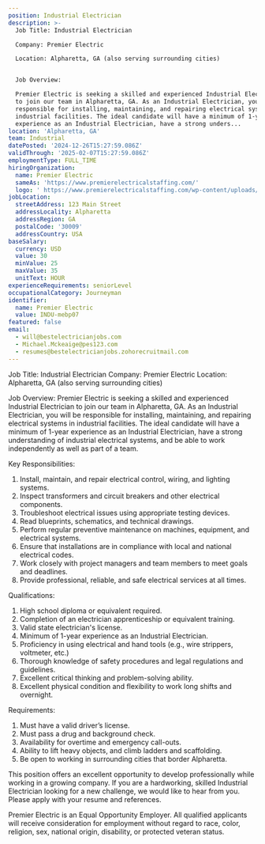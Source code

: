 ```yaml
---
position: Industrial Electrician
description: >-
  Job Title: Industrial Electrician

  Company: Premier Electric

  Location: Alpharetta, GA (also serving surrounding cities)


  Job Overview:

  Premier Electric is seeking a skilled and experienced Industrial Electrician
  to join our team in Alpharetta, GA. As an Industrial Electrician, you will be
  responsible for installing, maintaining, and repairing electrical systems in
  industrial facilities. The ideal candidate will have a minimum of 1-year
  experience as an Industrial Electrician, have a strong unders...
location: 'Alpharetta, GA'
team: Industrial
datePosted: '2024-12-26T15:27:59.086Z'
validThrough: '2025-02-07T15:27:59.086Z'
employmentType: FULL_TIME
hiringOrganization:
  name: Premier Electric
  sameAs: 'https://www.premierelectricalstaffing.com/'
  logo: ' https://www.premierelectricalstaffing.com/wp-content/uploads/2020/05/Premier-Electrical-Staffing-logo.png'
jobLocation:
  streetAddress: 123 Main Street
  addressLocality: Alpharetta
  addressRegion: GA
  postalCode: '30009'
  addressCountry: USA
baseSalary:
  currency: USD
  value: 30
  minValue: 25
  maxValue: 35
  unitText: HOUR
experienceRequirements: seniorLevel
occupationalCategory: Journeyman
identifier:
  name: Premier Electric
  value: INDU-mebp07
featured: false
email:
  - will@bestelectricianjobs.com
  - Michael.Mckeaige@pes123.com
  - resumes@bestelectricianjobs.zohorecruitmail.com
---
```




Job Title: Industrial Electrician
Company: Premier Electric
Location: Alpharetta, GA (also serving surrounding cities)

Job Overview:
Premier Electric is seeking a skilled and experienced Industrial Electrician to join our team in Alpharetta, GA. As an Industrial Electrician, you will be responsible for installing, maintaining, and repairing electrical systems in industrial facilities. The ideal candidate will have a minimum of 1-year experience as an Industrial Electrician, have a strong understanding of industrial electrical systems, and be able to work independently as well as part of a team.

Key Responsibilities:

1. Install, maintain, and repair electrical control, wiring, and lighting systems.
2. Inspect transformers and circuit breakers and other electrical components.
3. Troubleshoot electrical issues using appropriate testing devices.
4. Read blueprints, schematics, and technical drawings.
5. Perform regular preventive maintenance on machines, equipment, and electrical systems.
6. Ensure that installations are in compliance with local and national electrical codes.
7. Work closely with project managers and team members to meet goals and deadlines.
8. Provide professional, reliable, and safe electrical services at all times.

Qualifications:

1. High school diploma or equivalent required.
2. Completion of an electrician apprenticeship or equivalent training.
3. Valid state electrician's license.
4. Minimum of 1-year experience as an Industrial Electrician.
5. Proficiency in using electrical and hand tools (e.g., wire strippers, voltmeter, etc.)
6. Thorough knowledge of safety procedures and legal regulations and guidelines.
7. Excellent critical thinking and problem-solving ability.
8. Excellent physical condition and flexibility to work long shifts and overnight.

Requirements:

1. Must have a valid driver’s license.
2. Must pass a drug and background check.
3. Availability for overtime and emergency call-outs.
4. Ability to lift heavy objects, and climb ladders and scaffolding.
5. Be open to working in surrounding cities that border Alpharetta.

This position offers an excellent opportunity to develop professionally while working in a growing company. If you are a hardworking, skilled Industrial Electrician looking for a new challenge, we would like to hear from you. Please apply with your resume and references.

Premier Electric is an Equal Opportunity Employer. All qualified applicants will receive consideration for employment without regard to race, color, religion, sex, national origin, disability, or protected veteran status.
